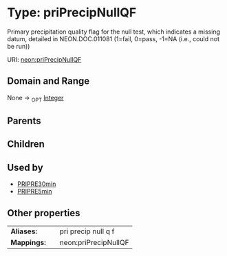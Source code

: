 
# Type: priPrecipNullQF


Primary precipitation quality flag for the null test, which indicates a missing datum, detailed in NEON.DOC.011081 (1=fail, 0=pass, -1=NA (i.e., could not be run))

URI: [neon:priPrecipNullQF](https://data.neonscience.org/priPrecipNullQF)


## Domain and Range

None ->  <sub>OPT</sub> [Integer](types/Integer.md)

## Parents


## Children


## Used by

 * [PRIPRE30min](PRIPRE30min.md)
 * [PRIPRE5min](PRIPRE5min.md)

## Other properties

|  |  |  |
| --- | --- | --- |
| **Aliases:** | | pri precip null q f |
| **Mappings:** | | neon:priPrecipNullQF |

